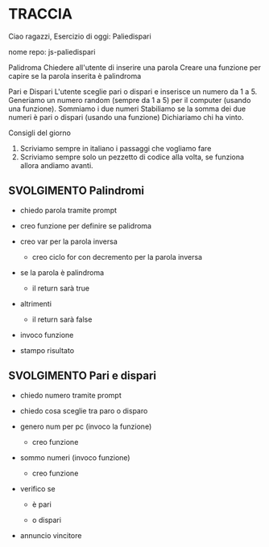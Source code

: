 # TRACCIA

Ciao ragazzi,
Esercizio di oggi: Paliedispari

nome repo: js-paliedispari

Palidroma
Chiedere all'utente di inserire una parola
Creare una funzione per capire se la parola inserita è palindroma

Pari e Dispari
L'utente sceglie pari o dispari e inserisce un numero da 1 a 5.
Generiamo un numero random (sempre da 1 a 5) per il computer (usando una funzione).
Sommiamo i due numeri
Stabiliamo se la somma dei due numeri è pari o dispari (usando una funzione)
Dichiariamo chi ha vinto.

Consigli del giorno
1. Scriviamo sempre in italiano i passaggi che vogliamo fare
2. Scriviamo sempre solo un pezzetto di codice alla volta, se funziona allora andiamo avanti.

## SVOLGIMENTO Palindromi

- chiedo parola tramite prompt

- creo funzione per definire se palidroma

- creo var per la parola inversa

    - creo ciclo for con decremento per la parola inversa

- se la parola è palindroma

   - il return sarà true

- altrimenti

   - il return sarà false

- invoco funzione

- stampo risultato

## SVOLGIMENTO Pari e dispari

- chiedo numero tramite prompt

- chiedo cosa sceglie tra paro o disparo

- genero num per pc (invoco la funzione)

   - creo funzione

- sommo numeri (invoco funzione)

   - creo funzione

- verifico se 

   - è pari 
   
   - o dispari

- annuncio vincitore